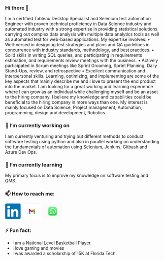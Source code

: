 ### Hi there 👋

I m a certified Tableau Desktop Specialist and Selenium test automation Engineer with proven technical proficiency in Data Science industry and automated industry with a strong expertise in providing statistical solutions, carrying out complex data analysis with multiple data analytics tools as well as automated test for web-based applications. My expertise involves:
•	Well-versed in designing test strategies and plans and QA guidelines in concurrence with industry standards, methodology, and best practices.
•	Solid skills in writing SQL queries, and participating in requirements estimation, and requirements review meetings with the business.
•	Actively participated in Scrum meetings like Sprint Grooming, Sprint Planning, Daily Stand-Ups, review, and retrospective
•	Excellent communication and interpersonal skills.
Learning, optimizing, and implementing are some of the key aspects that mainly describe me and I love to present the end product into the market. I am looking for a great working and learning experience where I can grow as an individual while challenging myself and be an asset to the hiring company. I believe my knowledge and capabilities could be beneficial to the hiring company in more ways than one. 
My interest is mainly focused on Data Science, Project management, Automation, programming,  design and development, Robotics.

### 🔭 I’m currently working on 

I am currently venturing and trying out different methods to conduct software testing using python and also in parallel working on understanding the fundamentals of automation using Selenium, Jenkins, Gitbash and Azure Dev Ops.

### 🌱 I’m currently learning

My primary focus is to improve my knowledge on software testing and QMS. 


### 📫 How to reach me:
<a href="https://www.linkedin.com/in/arun-ramachandran-a2019a/"><img height="50" src="https://github.com/Arun-K-Ram/Arun-K-Ram/blob/main/linkedin.png"></a>&nbsp;&nbsp;
<a href="https://mail.google.com/mail/u/0/#inbox"><img height="50" src="https://github.com/Arun-K-Ram/Arun-K-Ram/blob/main/workspace-new-gmail-icon.png"></a>&nbsp;&nbsp;
<a href="https://web.whatsapp.com/"><img height="50" src="https://github.com/Arun-K-Ram/Arun-K-Ram/blob/main/WhatsApp_Logo_6.png"></a>&nbsp;&nbsp;

### ⚡ Fun fact: 

* I am a National Level Basketball Player.
* I love gaming and movies
* I was awarded a scholarship of 15K at Florida Tech.
